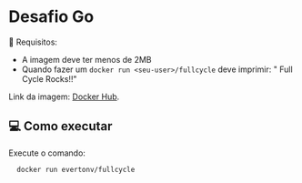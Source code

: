 # Desafio Go

📝 Requisitos:
 - A imagem deve ter menos de 2MB
 - Quando fazer um ```docker run <seu-user>/fullcycle``` deve imprimir: " Full Cycle Rocks!!"

Link da imagem: [Docker Hub](https://hub.docker.com/repository/docker/evertonv/fullcycle/general).

## 💻 Como executar

Execute o comando:
```
  docker run evertonv/fullcycle
```